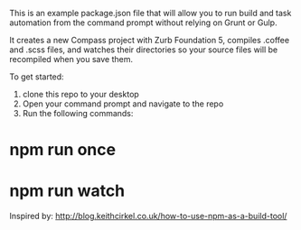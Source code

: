 This is an example package.json file that will allow you to run build and task automation from the command prompt without relying on Grunt or Gulp.

It creates a new Compass project with Zurb Foundation 5, compiles .coffee and .scss files, and watches their directories so your source files will be recompiled when you save them.

To get started:
1. clone this repo to your desktop
2. Open your command prompt and navigate to the repo
3. Run the following commands:
# npm run once
# npm run watch

Inspired by: http://blog.keithcirkel.co.uk/how-to-use-npm-as-a-build-tool/
